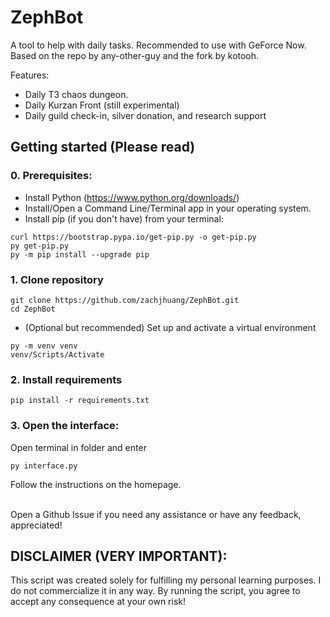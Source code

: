 # ZephBot

A tool to help with daily tasks.
Recommended to use with GeForce Now. 
Based on the repo by any-other-guy and the fork by kotooh.

Features:
* Daily T3 chaos dungeon.
* Daily Kurzan Front (still experimental)
* Daily guild check-in, silver donation, and research support

## Getting started (Please read)

### 0. Prerequisites:
- Install Python (https://www.python.org/downloads/)
- Install/Open a Command Line/Terminal app in your operating system.
- Install pip (if you don't have) from your terminal:
```
curl https://bootstrap.pypa.io/get-pip.py -o get-pip.py
py get-pip.py
py -m pip install --upgrade pip
```
### 1. Clone repository
```
git clone https://github.com/zachjhuang/ZephBot.git
cd ZephBot
```
- (Optional but recommended) Set up and activate a virtual environment
```
py -m venv venv
venv/Scripts/Activate
```

### 2. Install requirements
```
pip install -r requirements.txt
```

### 3. Open the interface:
Open terminal in folder and enter
```
py interface.py
```

Follow the instructions on the homepage.

\
Open a Github Issue if you need any assistance or have any feedback, appreciated!

## DISCLAIMER (VERY IMPORTANT): 
This script was created solely for fulfilling my personal learning purposes. I do not commercialize it in any way. 
By running the script, you agree to accept any consequence at your own risk!
